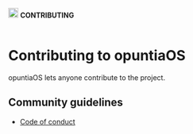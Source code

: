 <img src="https://raw.githubusercontent.com/opuntiaOS-Project/opuntiaOS/master/assets/logo/logo_512.png" width="20"> <b> CONTRIBUTING</b></br></br>

# Contributing to opuntiaOS

opuntiaOS lets anyone contribute to the project.

## Community guidelines

* [Code of conduct](https://github.com/opuntiaOS-Project/opuntiaOS/blob/master/CODE_OF_CONDUCT.md)